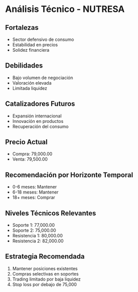 # Análisis Técnico - NUTRESA

## Fortalezas

- Sector defensivo de consumo
- Estabilidad en precios
- Solidez financiera

## Debilidades

- Bajo volumen de negociación
- Valoración elevada
- Limitada liquidez

## Catalizadores Futuros

- Expansión internacional
- Innovación en productos
- Recuperación del consumo

## Precio Actual

- Compra: 79,000.00
- Venta: 79,500.00

## Recomendación por Horizonte Temporal

- 0-6 meses: Mantener
- 6-18 meses: Mantener
- 18+ meses: Comprar

## Niveles Técnicos Relevantes

- Soporte 1: 77,000.00
- Soporte 2: 75,000.00
- Resistencia 1: 80,000.00
- Resistencia 2: 82,000.00

## Estrategia Recomendada

1. Mantener posiciones existentes
2. Compras selectivas en soportes
3. Trading limitado por baja liquidez
4. Stop loss por debajo de 75,000
